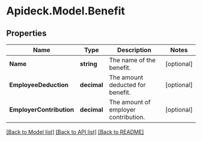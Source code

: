 # Apideck.Model.Benefit

## Properties

Name | Type | Description | Notes
------------ | ------------- | ------------- | -------------
**Name** | **string** | The name of the benefit. | [optional] 
**EmployeeDeduction** | **decimal** | The amount deducted for benefit. | [optional] 
**EmployerContribution** | **decimal** | The amount of employer contribution. | [optional] 

[[Back to Model list]](../README.md#documentation-for-models) [[Back to API list]](../README.md#documentation-for-api-endpoints) [[Back to README]](../README.md)

